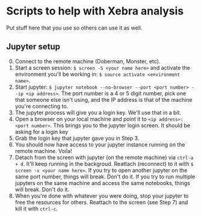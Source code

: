 # Scripts to help with Xebra analysis

Put stuff here that you use so others can use it as well.

## Jupyter setup

0. Connect to the remote machine (Doberman, Monster, etc).
1. Start a screen session: `$ screen -S <your name here>` and activate the environment you'll be working in: `$ source activate <environment name>`.
2. Start jupyter: `$ jupyter notebook --no-browser --port <port number> --ip <ip address>`. The port number is a 4 or 5 digit number, pick one that someone else isn't using, and the IP address is that of the machine you're connecting to.
3. The jupyter process will give you a login key. We'll use that in a bit.
4. Open a browser on your local machine and point it to `<ip address>:<port number>`. This brings you to the jupyter login screen. It should be asking for a login key
5. Grab the login key that jupyter gave you in Step 3.
6. You should now have access to your jupyter instance running on the remote machine. Voila!
7. Detach from the screen with jupyter (on the remote machine) via `ctrl-a + d`. It'll keep running in the backgroud. Reattach (reconnect) to it with `$ screen -x <your name here>`. If you try to open another jupyter on the same port number, things will break. Don't do it. If you try to run multiple jupyters on the same machine and access the same notebooks, things will break. Don't do it.
8. When you're done with whatever you were doing, stop your jupyter to free the resources for others. Reattach to the screen (see Step 7) and kill it with `ctrl-c`.
